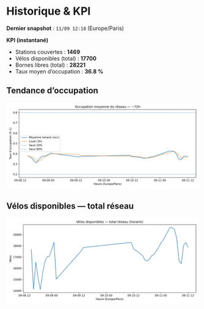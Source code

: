 # Historique & KPI

**Dernier snapshot** : `11/09 12:18` (Europe/Paris)

**KPI (instantané)**

- Stations couvertes : **1469**
- Vélos disponibles (total) : **17700**
- Bornes libres (total) : **28221**
- Taux moyen d’occupation : **36.8 %**

## Tendance d’occupation

![Mean occupancy](assets/figs/occupancy_last72h.png)

## Vélos disponibles — total réseau

![Bikes total](assets/figs/bikes_total_last72h.png)
